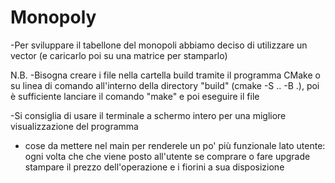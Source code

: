 # Monopoly
-Per sviluppare il tabellone del monopoli abbiamo deciso di utilizzare un vector
(e caricarlo poi su una matrice per stamparlo)

N.B.
-Bisogna creare i file nella cartella build tramite il programma CMake o su linea di comando all'interno della directory "build" (cmake -S .. -B .), poi è sufficiente lanciare il comando "make" e poi eseguire il file

-Si consiglia di usare il terminale a schermo intero per una migliore visualizzazione del programma

- cose da mettere nel main per renderele un po' più funzionale lato utente:
    ogni volta che che viene posto all'utente se comprare o fare upgrade stampare il prezzo dell'operazione e i fiorini a sua disposizione